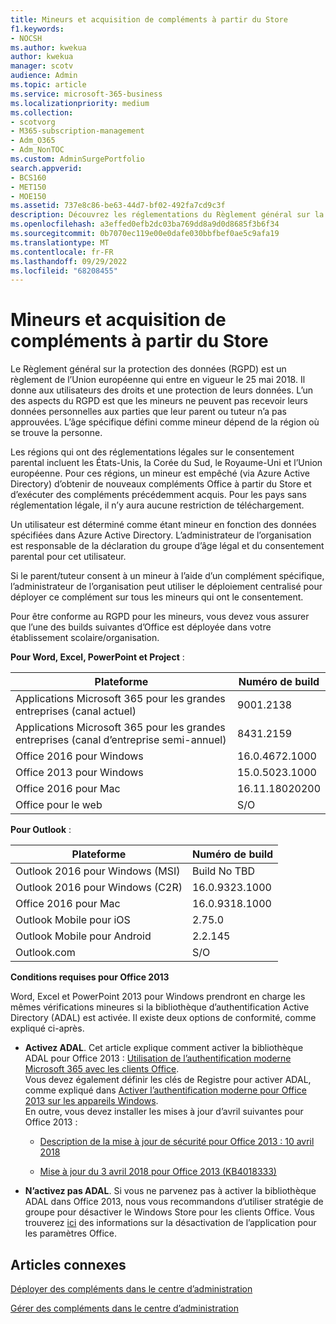 ```yaml
---
title: Mineurs et acquisition de compléments à partir du Store
f1.keywords:
- NOCSH
ms.author: kwekua
author: kwekua
manager: scotv
audience: Admin
ms.topic: article
ms.service: microsoft-365-business
ms.localizationpriority: medium
ms.collection:
- scotvorg
- M365-subscription-management
- Adm_O365
- Adm_NonTOC
ms.custom: AdminSurgePortfolio
search.appverid:
- BCS160
- MET150
- MOE150
ms.assetid: 737e8c86-be63-44d7-bf02-492fa7cd9c3f
description: Découvrez les réglementations du Règlement général sur la protection des données (RGPD) qui régissent les données personnelles des mineurs.
ms.openlocfilehash: a3effed0efb2dc03ba769dd8a9d0d8685f3b6f34
ms.sourcegitcommit: 0b7070ec119e00e0dafe030bbfbef0ae5c9afa19
ms.translationtype: MT
ms.contentlocale: fr-FR
ms.lasthandoff: 09/29/2022
ms.locfileid: "68208455"
---
```

# <a name="minors-and-acquiring-add-ins-from-the-store"></a>Mineurs et acquisition de compléments à partir du Store

Le Règlement général sur la protection des données (RGPD) est un règlement de l’Union européenne qui entre en vigueur le 25 mai 2018. Il donne aux utilisateurs des droits et une protection de leurs données. L’un des aspects du RGPD est que les mineurs ne peuvent pas recevoir leurs données personnelles aux parties que leur parent ou tuteur n’a pas approuvées. L’âge spécifique défini comme mineur dépend de la région où se trouve la personne.

Les régions qui ont des réglementations légales sur le consentement parental incluent les États-Unis, la Corée du Sud, le Royaume-Uni et l’Union européenne. Pour ces régions, un mineur est empêché (via Azure Active Directory) d’obtenir de nouveaux compléments Office à partir du Store et d’exécuter des compléments précédemment acquis. Pour les pays sans réglementation légale, il n’y aura aucune restriction de téléchargement.

Un utilisateur est déterminé comme étant mineur en fonction des données spécifiées dans Azure Active Directory. L’administrateur de l’organisation est responsable de la déclaration du groupe d’âge légal et du consentement parental pour cet utilisateur.

Si le parent/tuteur consent à un mineur à l’aide d’un complément spécifique, l’administrateur de l’organisation peut utiliser le déploiement centralisé pour déployer ce complément sur tous les mineurs qui ont le consentement.

Pour être conforme au RGPD pour les mineurs, vous devez vous assurer que l’une des builds suivantes d’Office est déployée dans votre établissement scolaire/organisation.

 **Pour Word, Excel, PowerPoint et Project** :

|Plateforme|Numéro de build|
|---|---|
|Applications Microsoft 365 pour les grandes entreprises (canal actuel)|9001.2138|
|Applications Microsoft 365 pour les grandes entreprises (canal d’entreprise semi-annuel)|8431.2159|
|Office 2016 pour Windows|16.0.4672.1000|
|Office 2013 pour Windows|15.0.5023.1000|
|Office 2016 pour Mac|16.11.18020200|
|Office pour le web|S/O|

 **Pour Outlook** :

|Plateforme|Numéro de build|
|---|---|
|Outlook 2016 pour Windows (MSI)|Build No TBD|
|Outlook 2016 pour Windows (C2R)|16.0.9323.1000|
|Office 2016 pour Mac|16.0.9318.1000|
|Outlook Mobile pour iOS|2.75.0|
|Outlook Mobile pour Android|2.2.145|
|Outlook.com|S/O|

 **Conditions requises pour Office 2013**

Word, Excel et PowerPoint 2013 pour Windows prendront en charge les mêmes vérifications mineures si la bibliothèque d’authentification Active Directory (ADAL) est activée. Il existe deux options de conformité, comme expliqué ci-après.

- **Activez ADAL**. Cet article explique comment activer la bibliothèque ADAL pour Office 2013 : [Utilisation de l’authentification moderne Microsoft 365 avec les clients Office](../../enterprise/modern-auth-for-office-2013-and-2016.md).<br/>Vous devez également définir les clés de Registre pour activer ADAL, comme expliqué dans [Activer l’authentification moderne pour Office 2013 sur les appareils Windows](../security-and-compliance/enable-modern-authentication.md).<br/>En outre, vous devez installer les mises à jour d’avril suivantes pour Office 2013 :

  - [Description de la mise à jour de sécurité pour Office 2013 : 10 avril 2018](https://support.microsoft.com/help/4018330/description-of-the-security-update-for-office-2013-april-10-2018)

  - [Mise à jour du 3 avril 2018 pour Office 2013 (KB4018333)](https://support.microsoft.com/help/4018333/april-3-2018-update-for-office-2013-kb4018333)

- **N’activez pas ADAL**. Si vous ne parvenez pas à activer la bibliothèque ADAL dans Office 2013, nous vous recommandons d’utiliser stratégie de groupe pour désactiver le Windows Store pour les clients Office. Vous trouverez [ici](/previous-versions/office/office-2013-resource-kit/cc178992(v=office.15)) des informations sur la désactivation de l’application pour les paramètres Office.

## <a name="related-articles"></a>Articles connexes

[Déployer des compléments dans le centre d’administration](./manage-deployment-of-add-ins.md)

[Gérer des compléments dans le centre d’administration](./manage-addins-in-the-admin-center.md)
